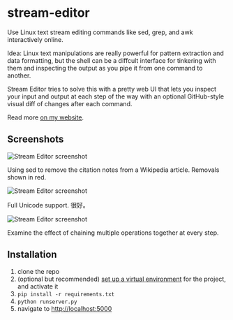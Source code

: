 # stream-editor

Use Linux text stream editing commands like sed, grep, and awk interactively online.

Idea: Linux text manipulations are really powerful for pattern extraction and data formatting, but the shell can be a diffcult interface for tinkering with them and inspecting the output as you pipe it from one command to another.

Stream Editor tries to solve this with a pretty web UI that lets you inspect your input and output at each step of the way with an optional GitHub-style visual diff of changes after each command.

Read more [on my website](https://harrisonliddiard.com/project/stream-editor/).

## Screenshots

![Stream Editor screenshot](https://harrisonliddiard.com/media/stream-editor/2.png)

Using sed to remove the citation notes from a Wikipedia article. Removals shown in red.

![Stream Editor screenshot](https://harrisonliddiard.com/media/stream-editor/3.png)

Full Unicode support. 很好。

![Stream Editor screenshot](https://harrisonliddiard.com/media/stream-editor/5.png)

Examine the effect of chaining multiple operations together at every step.

## Installation

1. clone the repo
2. (optional but recommended) [set up a virtual environment](http://docs.python-guide.org/en/latest/dev/virtualenvs/) for the project, and activate it
3. `pip install -r requirements.txt`
4. `python runserver.py`
5. navigate to [http://localhost:5000](http://localhost:5000)
